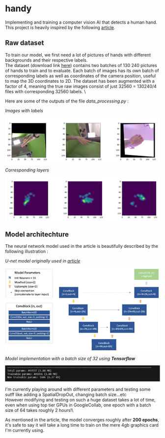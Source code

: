 # handy
Implementing and training a computer vision AI that detects a human hand. \
This project is heavily inspired by the following [article](https://towardsdatascience.com/gentle-introduction-to-2d-hand-pose-estimation-approach-explained-4348d6d79b11).

## Raw dataset 
To train our model, we first need a lot of pictures of hands with different backgrounds and their respective labels. \
The dataset (download link [here](https://lmb.informatik.uni-freiburg.de/data/freihand/FreiHAND_pub_v2.zip)) contains two batches of 130 240 pictures of hands to train and to evaluate.
Each batch of images has its own batch of corresponding labels as well as coordinates of the camera position, useful to map the 3D coordinates to 2D. The dataset has been augmented with a factor of 4, meaning the true raw images consist of just 32560 = 130240/4 files with corresponding 32560 labels. \

Here are some of the outputs of the file *data_processing.py* : 

*Images with labels* 

<img src="./demos/images_labels.png?raw=true" />

*Corresponding layers*

<img src="./demos/layers.png?raw=true" />

## Model architechture 
The neural network model used in the article is beautifully described by the following illustration : 

*U-net model originally used in [article](https://towardsdatascience.com/gentle-introduction-to-2d-hand-pose-estimation-approach-explained-4348d6d79b11)*

<img src="./demos/model.png?raw=true" />

*Model implementation with a batch size of 32 using **Tensorflow***

<img src="./demos/model_summary.png?raw=true">

I'm currently playing around with different parameters and testing some sutff like adding a SpatialDropOut, changing batch size...etc\
However modifying and testing on such a huge dataset takes a lot of time, even when using top tier GPUs in GoogleCollab, one epoch with a batch size of 64 takes roughly 2 hours!\

As mentioned in the article, the model converges roughly after **200 epochs**, it's safe to say it will take a long time to train on the mere 4gb graphics card I'm currently using.


